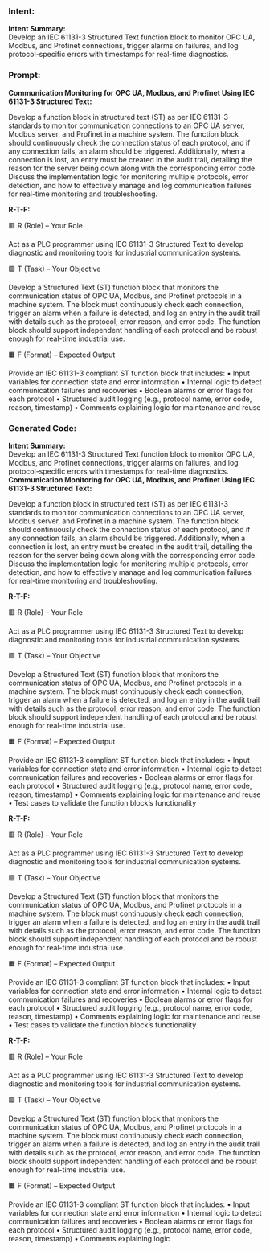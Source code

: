 ### Intent:
**Intent Summary:**  
Develop an IEC 61131-3 Structured Text function block to monitor OPC UA, Modbus, and Profinet connections, trigger alarms on failures, and log protocol-specific errors with timestamps for real-time diagnostics.

### Prompt:
**Communication Monitoring for OPC UA, Modbus, and Profinet Using IEC 61131-3 Structured Text:**

Develop a function block in structured text (ST) as per IEC 61131-3 standards to monitor communication connections to an OPC UA server, Modbus server, and Profinet in a machine system. The function block should continuously check the connection status of each protocol, and if any connection fails, an alarm should be triggered. Additionally, when a connection is lost, an entry must be created in the audit trail, detailing the reason for the server being down along with the corresponding error code. Discuss the implementation logic for monitoring multiple protocols, error detection, and how to effectively manage and log communication failures for real-time monitoring and troubleshooting.

**R-T-F:**

🟥 R (Role) – Your Role

Act as a PLC programmer using IEC 61131-3 Structured Text to develop diagnostic and monitoring tools for industrial communication systems.

🟩 T (Task) – Your Objective

Develop a Structured Text (ST) function block that monitors the communication status of OPC UA, Modbus, and Profinet protocols in a machine system. The block must continuously check each connection, trigger an alarm when a failure is detected, and log an entry in the audit trail with details such as the protocol, error reason, and error code. The function block should support independent handling of each protocol and be robust enough for real-time industrial use.

🟧 F (Format) – Expected Output

Provide an IEC 61131-3 compliant ST function block that includes:
	•	Input variables for connection state and error information
	•	Internal logic to detect communication failures and recoveries
	•	Boolean alarms or error flags for each protocol
	•	Structured audit logging (e.g., protocol name, error code, reason, timestamp)
	•	Comments explaining logic for maintenance and reuse

### Generated Code:
**Intent Summary:**  
Develop an IEC 61131-3 Structured Text function block to monitor OPC UA, Modbus, and Profinet connections, trigger alarms on failures, and log protocol-specific errors with timestamps for real-time diagnostics.
**Communication Monitoring for OPC UA, Modbus, and Profinet Using IEC 61131-3 Structured Text:**

Develop a function block in structured text (ST) as per IEC 61131-3 standards to monitor communication connections to an OPC UA server, Modbus server, and Profinet in a machine system. The function block should continuously check the connection status of each protocol, and if any connection fails, an alarm should be triggered. Additionally, when a connection is lost, an entry must be created in the audit trail, detailing the reason for the server being down along with the corresponding error code. Discuss the implementation logic for monitoring multiple protocols, error detection, and how to effectively manage and log communication failures for real-time monitoring and troubleshooting.

**R-T-F:**

🟥 R (Role) – Your Role

Act as a PLC programmer using IEC 61131-3 Structured Text to develop diagnostic and monitoring tools for industrial communication systems.

🟩 T (Task) – Your Objective

Develop a Structured Text (ST) function block that monitors the communication status of OPC UA, Modbus, and Profinet protocols in a machine system. The block must continuously check each connection, trigger an alarm when a failure is detected, and log an entry in the audit trail with details such as the protocol, error reason, and error code. The function block should support independent handling of each protocol and be robust enough for real-time industrial use.

🟧 F (Format) – Expected Output

Provide an IEC 61131-3 compliant ST function block that includes:
	•	Input variables for connection state and error information
	•	Internal logic to detect communication failures and recoveries
	•	Boolean alarms or error flags for each protocol
	•	Structured audit logging (e.g., protocol name, error code, reason, timestamp)
	•	Comments explaining logic for maintenance and reuse
	•	Test cases to validate the function block’s functionality

**R-T-F:**

🟥 R (Role) – Your Role

Act as a PLC programmer using IEC 61131-3 Structured Text to develop diagnostic and monitoring tools for industrial communication systems.

🟩 T (Task) – Your Objective

Develop a Structured Text (ST) function block that monitors the communication status of OPC UA, Modbus, and Profinet protocols in a machine system. The block must continuously check each connection, trigger an alarm when a failure is detected, and log an entry in the audit trail with details such as the protocol, error reason, and error code. The function block should support independent handling of each protocol and be robust enough for real-time industrial use.

🟧 F (Format) – Expected Output

Provide an IEC 61131-3 compliant ST function block that includes:
	•	Input variables for connection state and error information
	•	Internal logic to detect communication failures and recoveries
	•	Boolean alarms or error flags for each protocol
	•	Structured audit logging (e.g., protocol name, error code, reason, timestamp)
	•	Comments explaining logic for maintenance and reuse
	•	Test cases to validate the function block’s functionality

**R-T-F:**

🟥 R (Role) – Your Role

Act as a PLC programmer using IEC 61131-3 Structured Text to develop diagnostic and monitoring tools for industrial communication systems.

🟩 T (Task) – Your Objective

Develop a Structured Text (ST) function block that monitors the communication status of OPC UA, Modbus, and Profinet protocols in a machine system. The block must continuously check each connection, trigger an alarm when a failure is detected, and log an entry in the audit trail with details such as the protocol, error reason, and error code. The function block should support independent handling of each protocol and be robust enough for real-time industrial use.

🟧 F (Format) – Expected Output

Provide an IEC 61131-3 compliant ST function block that includes:
	•	Input variables for connection state and error information
	•	Internal logic to detect communication failures and recoveries
	•	Boolean alarms or error flags for each protocol
	•	Structured audit logging (e.g., protocol name, error code, reason, timestamp)
	•	Comments explaining logic
